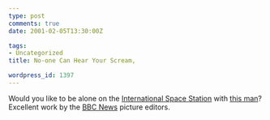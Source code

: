 ```yaml
---
type: post
comments: true
date: 2001-02-05T13:30:00Z

tags:
- Uncategorized
title: No-one Can Hear Your Scream,

wordpress_id: 1397
---
```


Would you like to be alone on the [International Space Station](http://spaceflight.nasa.gov/station/) with [this man](http://news.bbc.co.uk/hi/english/sci/tech/newsid_1152000/1152452.stm)? Excellent work by the [BBC News](http://news.bbc.co.uk) picture editors.
